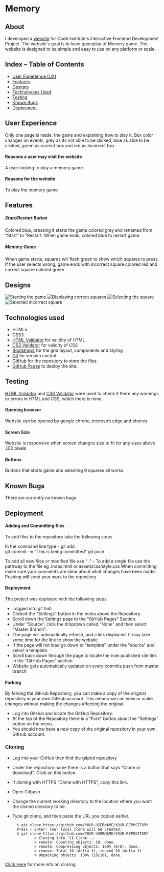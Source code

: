 # Memory

## About
I developed a [website](https://FortyTwoFortyTwo.github.io/Memory) for Code Institute's Interactive Frontend Development Project. The website's goal is to have gameplay of Memory game.
The website is designed to be simple and easy to use on any platform or scale.

## Index – Table of Contents
* [User Experience (UX)](#user-experience) 
* [Features](#features)
* [Designs](#designs)
* [Technologies Used](#technologies-used)
* [Testing](#testing)
* [Known Bugs](#known-bugs)
* [Deployment](#deployment)

## User Experience
Only one page is made, the game and explaining how to play it.
Box color changes on events, grey as its not able to be clicked, blue as able to be clicked, green as correct box and red as incorrect box.

#### Reasons a user may visit the website
A user looking to play a memory game.

#### Reasons for the website
To play the memory game

## Features

##### Start/Restart Button
Colored blue, pressing it starts the game colored grey and renamed from "Start" to "Restart. When game ends, colored blue to restart game.

##### Memory Game
When game starts, squares will flash green to show which squares to press. If the user selects wrong, game ends with incorrect square colored red and correct square colored green

## Designs
![Starting the game](README-files/start.png)
![Displaying correct squares](README-files/display.png)
![Selecting the square](README-files/select.png)
![Selected incorrect square](README-files/fail.png)

## Technologies used
* HTML5
* CSS3
* [HTML Validator](https://validator.w3.org/) for validity of HTML
* [CSS Validator](https://jigsaw.w3.org/css-validator/) for validity of CSS
* [Bootstrap4](https://getbootstrap.com) for the grid layout, components and styling
* [Git](https://git-scm.com/) for version control.
* [GitHub](https://github.com/) for the repository to store the files.
* [GitHub Pages](https://pages.github.com/) to deploy the site.

## Testing
[HTML Validator](https://validator.w3.org/) and [CSS Validator](https://jigsaw.w3.org/css-validator/) were used to check if there any warnings or errors in HTML and CSS, which there is none.

#### Opening browser
Website can be opened by google chrone, microsoft edge and phones

#### Screen Size
Website is responsive when screen changes size to fit for any sizes above 300 pixels

#### Buttons
Buttons that starts game and selecting 9 squares all works

## Known Bugs
There are currently no known bugs

## Deployment

#### Adding and Committing files
To add files to the repository take the following steps

In the command line type -
        git add .  
        git commit -m "This is being committed"
        git push

To add all new files or modified file use " ."  - To add a single file use the pathway to the file eg .index.html  or assets/css/style.css
When committing make sure your comments are clear about what changes have been made. 
Pushing will send your work to the repository

#### Deployment 
The project was deployed with the following steps

* Logged into git hub
* Clicked the "Settings" button in the menu above the Repository.
* Scroll down the Settings page to the "GitHub Pages" Section.
* Under "Source", click the dropdown called "None" and then select "Master Branch".
* The page will automatically refresh, and a link displaced.  It may take some time for the link to show the website.
* If the page will not load go down to "template" under the "source" and select a template. 
* Scroll back down through the page to locate the now published site link in the "GitHub Pages" section.
* Website gets automatically updated on every commits push from master branch

#### Forking
By forking the GitHub Repository, you can make a copy of the original repository in your own GitHub account.  This means we can view or make changes without making the changes affecting the original.

* Log into GitHub and locate the GitHub Repository.
* At the top of the Repository there is a "Fork" button about the "Settings" button on the menu.
* You should now have a new copy of the original repository in your own GitHub account.

### Cloning
* Log into your GitHub then find the gitpod repository
* Under the repository name there is a button that says "Clone or download". Click on this button.
* If cloning with HTTPS "Clone with HTTPS", copy this link.
* Open Gitbash
* Change the current working directory to the location where you want the cloned directory to be.
* Type git clone, and then paste the URL you copied earlier.

        $ git clone https://github.com/YOUR-USERNAME/YOUR-REPOSITORY
        Press - Enter- Your local clone will be created.
        $ git clone https://github.com/YOUR-USERNAME/YOUR-REPOSITORY
                > Cloning into `CI-Clone`...
                > remote: Counting objects: 10, done.
                > remote: Compressing objects: 100% (8/8), done.
                > remove: Total 10 (delta 1), reused 10 (delta 1)
                > Unpacking objects: 100% (10/10), done.
[Click Here](https://docs.github.com/en/free-pro-team@latest/github/creating-cloning-and-archiving-repositories/cloning-a-repository) for more info on cloning. 